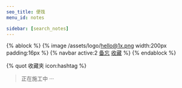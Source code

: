 ```yaml
---
seo_title: 便筏
menu_id: notes

sidebar: [search_notes]
---
```



{% ablock %}
{% image /assets/logo/hello@1x.png width:200px padding:16px %}
{% navbar active:2 [备忘](/notes) [收藏](/bookmark) %}
{% endablock %}

{% quot 收藏夹 icon:hashtag %}

> 正在施工中 ···
